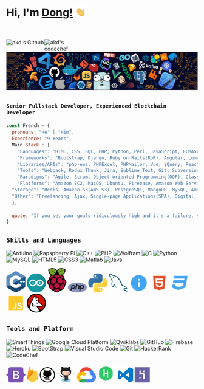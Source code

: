 # Hi, I'm [Dong!](https://github.com/it-education-md) <img src="https://github.com/it-education-md/it-education-md/blob/main/imgs/waving-hand-joypixels.gif" width="30px">
<br><br>
<a href="https://github.com/it-education-md">
  <img align="left" alt="akd's Github" width="100px" src="https://img.shields.io/badge/Github-181717?style=for-the-badge&logo=Github&logoColor=white" />
</a>
<a href="mailto:mditeducation@gmail.com">
  <img align="left" alt="akd's codechef" width="70px" src="https://img.shields.io/badge/Gmail-EA4335?style=for-the-badge&logo=Gmail&logoColor=white" />
</a>
<br><br>
![](https://github.com/it-education-md/it-education-md/blob/main/header_.png)

## <p align="left"><h4 align="left"><samp> Senior Fullstack Developer, Experienced Blockchain Developer </samp></h4></p>

```javascript
const French = {
  pronouns: "He" | "Him",
  Experience: "9 Years",
  Main Stack : [
	"Languages": "HTML, CSS, SQL, PHP, Python, Perl, JavaScript, ECMAScript (ES6), Ruby, HTML5, CSS3, GraphQL",
	"Frameworks": "Bootstrap, Django, Ruby on Rails(RoR), Angular, Lumen, Redux, Laravel, Next.js, Express.js, CodeIgniter, Yii, Symfony, jQWidgets, Nuxt.js",
	"Libraries/APIs": "php-ews, PHPExcel, PHPMailer, Vue, jQuery, React, REST APIs, Node.js, Highcharts, Vue3, Vuex",
	"Tools": "Webpack, Redux Thunk, Jira, Sublime Text, Git, Subversion(SVN), TweenLite, Html2canvas",
	"Paradigms": "Agile, Scrum, Object-oriented Programming(OOP), Class-based OOP, Functional Programming, Prototype-based OOP, Agile Software Development, Sanity Testing",
	"Platforms": "Amazon EC2, MacOS, Ubuntu, Firebase, Amazon Web Services(AWS), Blockchain, Docker",
  "Storage": "Redis, Amazon S3(AWS S3), PostgreSQL, MongoDB, MySQL, Amazon DynamoDB",
  "Other": "Freelancing, Ajax, Single-page Applications(SPA), Digital, Google Ads, Vue-router, Email Delivery"
  ],
  
  quote: "If you set your goals ridiculously high and it's a failure, you will fail above everyone else's success. -James Cameron"
}
```

##


##
<h3><b><samp>Skills and Languages</samp></b></h3>

![Arduino](https://img.shields.io/badge/Arduino-00979D?style=flat-square&logo=Arduino&logoColor=white)
![Rapspberry Pi](https://img.shields.io/badge/Raspberry_pi-C51A4A?style=flat-square&logo=raspberry-pi&logoColor=white)
![C++](https://img.shields.io/badge/C++-00599C?style=flat-square&logo=c%2B%2B&logoColor=white)
![PHP](https://img.shields.io/badge/PHP-777BB4?style=flat-square&logo=php&logoColor=white)
![Wolfram](https://img.shields.io/badge/Wolfram-DD1100?style=flat-square&logo=Wolfram&logoColor=white)
![C](https://img.shields.io/badge/C-27338e?style=flat-square&logo=c&logoColor=white)
![Python](https://img.shields.io/badge/Python-3776AB?style=flat-square&logo=Python&logoColor=white)
![MySQL](https://img.shields.io/badge/MySQL-4479A1?style=flat-square&logo=MySQL&logoColor=white)
![HTML5](https://img.shields.io/badge/HTML5-E34F26?style=flat-square&logo=HTML5&logoColor=white)
![CSS3](https://img.shields.io/badge/CSS3-1572B6?style=flat-square&logo=CSS3&logoColor=white)
![Matlab](https://img.shields.io/badge/MATLAB-800000?style=flat-square&logo=MathWorks&logoColor=white)
![Java](https://img.shields.io/badge/Java-013243?style=flat-square&logo=Java&logoColor=white)

<span>
<img src="https://github.com/it-education-md/it-education-md/blob/main/imgs/c.svg" alt="drawing" width="50"/>
<img src="https://github.com/it-education-md/it-education-md/blob/main/imgs/arduino-1.svg" alt="drawing" width="50"/>
<img src="https://github.com/it-education-md/it-education-md/blob/main/imgs/raspberry-pi.svg" alt="drawing" width="50"/>
<img src="https://github.com/it-education-md/it-education-md/blob/main/imgs/php-1.svg" alt="drawing" width="50"/>
<img src="https://github.com/it-education-md/it-education-md/blob/main/imgs/python-5.svg" alt="drawing" width="50"/>
<img src="https://github.com/it-education-md/it-education-md/blob/main/imgs/mysql-6.svg" alt="drawing" width="50"/>
<img src="https://github.com/it-education-md/it-education-md/blob/main/imgs/readme.svg" alt="drawing" width="50"/>
<img src="https://github.com/it-education-md/it-education-md/blob/main/imgs/html.svg" alt="drawing" width="50"/>
<img src="https://github.com/it-education-md/it-education-md/blob/main/imgs/css.svg" alt="drawing" width="50"/>
<img src="https://github.com/it-education-md/it-education-md/blob/main/imgs/javascript.svg" alt="drawing" width="50"/>
<img src="https://github.com/it-education-md/it-education-md/blob/main/imgs/wolfram-language.svg" alt="drawing" width="50"/>
  </span>
    
##
<h3><b><samp>Tools and Platform</samp></b></h3>

![SmartThings](https://img.shields.io/badge/SmartThings-777BB4?style=flat-square&logo=SmartThings&logoColor=white)
![Google Cloud Platform](https://img.shields.io/badge/Google_Cloud-4285F4?style=flat-square&logo=google-cloud&logoColor=white)
![Qwiklabs](https://img.shields.io/badge/Qwiklabs-F5CD0E?style=flat-square&logo=Qwiklabs&logoColor=800000)
![GitHub](https://img.shields.io/badge/GitHub-181717?style=flat-square&logo=github)
![Firebase](https://img.shields.io/badge/Firebase-ffcb2c?style=flat-square&logo=Firebase&logoColor=DD1100)
![Heroku](https://img.shields.io/badge/Heroku-430098?style=flat-square&logo=Heroku&logoColor=white)
![BootStrap](https://img.shields.io/badge/Bootstrap-7952B3?style=flat-square&logo=bootstrap&logoColor=white)
![Visual Studio Code](https://img.shields.io/badge/Visual_Studio_Code-007ACC?style=flat-square&logo=Visual-Studio-Code&logoColor=white)
![Git](https://img.shields.io/badge/Git-F05032?style=flat-square&logo=Git&logoColor=white)
![HackerRank](https://img.shields.io/badge/HackerRank-107C10?style=flat-square&logo=HackerRank&logoColor=black)
![CodeChef](https://img.shields.io/badge/CodeChef-5B4638?style=flat-square&logo=CodeChef&logoColor=white)
  
<span>
<img src="https://github.com/it-education-md/it-education-md/blob/main/imgs/bootstrap-5-1.svg" alt="drawing" width="50"/>
<img src="https://github.com/it-education-md/it-education-md/blob/main/imgs/firebase-1.svg" alt="drawing" width="30"/>
<img src="https://github.com/it-education-md/it-education-md/blob/main/imgs/github-icon.svg" alt="drawing" width="40"/>
<img src="https://github.com/it-education-md/it-education-md/blob/main/imgs/Octocat.png" alt="drawing" width="50"/>
<img src="https://github.com/it-education-md/it-education-md/blob/main/imgs/google-cloud-1.svg" alt="drawing" width="50"/>
<img src="https://github.com/it-education-md/it-education-md/blob/main/imgs/hackerrank.svg" alt="drawing" width="50"/>
<img src="https://github.com/it-education-md/it-education-md/blob/main/imgs/visual-studio-code.svg" alt="drawing" width="40"/>
<img src="https://github.com/it-education-md/it-education-md/blob/main/imgs/heroku-4.svg" alt="drawing" width="40"/>
</span>
